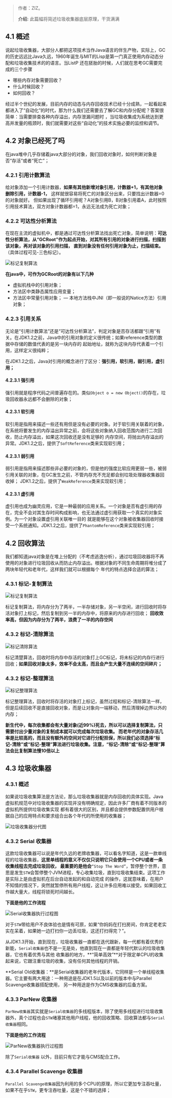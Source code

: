 


> 作者：ZlZ。
>
> **介绍:** 此篇幅将简述垃圾收集器底层原理，干货满满

## 4.1 概述
说起垃圾收集器，大部分人都把这项技术当作Java语言的伴生产物，实际上，GC的历史远远比Java久远，1960年诞生与MIT的Lisp是第一门真正使用内存动态分配和垃圾收集技术的的语言。当ListP
还在胚胎的时候，人们就在思考GC需要完成的三个步骤
- 哪些内存对象需要回收？
- 什么时候回收？
- 如何回收？

经过半个世纪的发展，目前内存的动态与内存回收技术已经十分成熟，一起看起来都进入了“自动化”的时代，那为什么我们还需要去了解GC和内存分配呢？答案很简单：当需要排查各种内存溢出，内存泄漏问题时
，当垃圾收集成为系统达到更高并发量的瓶颈时，我们就需要对这些“自动化”的技术实施必要的监控和调节。

## 4.2 对象已经死了吗
在java堆中几乎存储着java大部分的对象，我们回收对象时，如何判断对象是否“存活”或者“死亡”；

### 4.2.1 引用计数算法

给对象添加一个引用计数器，**如果有其他新增对象引用，计数器+1，有其他对象删除引用，计数器-1，** 这样就很容易将死亡的对象区分出来，只要找出计数器=0的对象就好。
但如果出现了循环引用呢？A对象引用B，B对象引用着A，此时按照引用技术算法，双方对象计数器都=1，永远无法成为死亡对象；

### 4.2.2 可达性分析算法

在现在主流的虚拟机中，都是通过可达性分析算法找出死亡对象，简单说明：**可达性分析算法，从“GCRoot”作为起点开始，对其所有引用的对象进行扫描，扫描到该对象，再对该对象的引用扫描，
直到对象没有任何引用对象为止，扫描结束。**（具体过程可见-三色标记）。

![标记复制算法](../resource/images/GC/可达性分析算法.jpg ':size=600x300')

**在java中，可作为GCRoot的对象有以下几种**
- 虚拟机栈中的引用对象；
- 方法区中类静态属性应用变量；
- 方法区中常量引用对象；
— 本地方法栈中JNI（即一般说的Natice方法）引用对象；

### 4.2.3 引用关系
无论是“引用计数算法”还是“可达性分析算法”，判定对象是否存活都跟“引用”有关。在JDK1.2之前，Java中的引用对象的定义很传统；如果reference类型的数据中存储的数值代表的是另一块内存的
起始地址，就称为这块内存代表着一个引用，这样定义很纯粹；

在JDK1.2之后，Java对引用的概念进行了区分：**强引用，软引用，弱引用，虚引用；**

#### 4.2.3.1 强引用
强引用就是程序代码之间普遍存在的。类似`Object o = new Object()`的存在，垃圾回收器永远都不会删除的对象；
#### 4.2.3.1 软引用
软引用是指用来描述一些还有用但是没有必要的对象。对于软引用关联着的对象，在系统将要发生的内存溢出异常之前，会将这些对象纳入回收范围内进行二次回收，防止内存溢出，如果这次回收还是没有足够的
内存空间，将抛出内存溢出的异常。JDK1.2之后，提供了`SoftReference`类来实现软引用；
#### 4.2.3.1 弱引用
弱引用是指用来描述那些非必要的对象的，但是他的强度比软应用更弱一些，被弱引用关联的对象，在GC发生之前，不管内存充不充足都会别垃圾处理器收集器回收掉；
JDK1.2之后，提供了`WeakReference`类来实现软引用；
#### 4.2.3.1 虚引用
虚引用也成为幽灵应用，它是一种最弱的应用关系。一个对象是否有虚引用的存在，完全不会对其生存时间构成影响，也无法通过虚引用获取一个真实的对象实例。为一个对象设置虚引用关联唯一目的
就是能够在这个对象被收集器回收时接受一个系统通知。JDK1.2之后，提供了`PhantomReference`类来实现软引用；


## 4.2 回收算法
我们都知道java对象是在堆上分配的（不考虑逃逸分析），通过垃圾回收器将不再使用的对象进行垃圾回收从而防止内存溢出。根据对象的不同生命周期将堆分成了两块年轻代和老年代，这样我们就可以根据每个
年代的特点选择合适的算法；
### 4.3.1 标记-复制算法
![标记复制算法](../resource/images/GC/标记复制算法.jpeg ':size=600x300')

标记复制算法，将内存分为了两半，一半存储对象，另一半空闲，进行回收时将存活对象打上标记，然后复制到另一半的内存中，将原来的内存进行回收；
**回收效率高，但因为内存分为了两半，浪费了一半的内存空间**

### 4.3.2 标记-清除算法
![标记清除算法](../resource/images/GC/标记清除算法.jpeg ':size=600x300')

标记清楚算法，回收时将内存中存活的对象打上GC标记，将未标记的内存行进行回收；**如果回收对象太多，效率不会太高，而且会产生大量不连续的空间碎片；**

### 4.3.2 标记-整理算法

![标记整理算法](../resource/images/GC/标记整理算法.jpeg ':size=600x300')

标记整理算法，回收时将存活的对象打上标记，虽然过程和标记-清除算法一样，但是后续回收不是直接回收对象，而是让对象向一端移动，然后清理掉边界以外的内存；

**新生代中，每次收集都会有大量对象(近99%)死去，所以可以选择复制算法，只需要付出少量对象的复制成本就可以完成每次垃圾收集。
而老年代的对象存活几率是比较高的，而且没有额外的空间对它进行分配担保，所以我们必须选择“标记-清除”或“标记-整理”算法进行垃圾收集。注意，“标记-清除”或“标记-整理”算法会比复制算法慢10倍以上**

## 4.3 垃圾收集器

### 4.3.1 概述

如果说垃圾收集算法是方法论，那么垃圾收集器就是内存回收的具体实现。Java虚拟机规范中对垃圾收集器的实现并没有明确规定，因此许多厂商有着不同版本的虚拟机所提供垃圾收集实现
都有着很大的区别，并且都会提供参数配置供用户根据自己的应用特点和要求组合出各个年代的所使用的收集器；


![垃圾收集器分代图](../resource/images/GC/垃圾收集器分代图.jpg ':size=50%')

### 4.3.2 Serial 收集器
这款垃圾收集器可以说是年代久远的老牌收集器，可以看名字知道，这是一款单线程的垃圾收集器，**这里单线程的意义不仅仅只说明它只会使用一个CPU或者一条收集线程去完成垃圾回收，
最重要的是他会**`“Stop The Word”`，暂停整个世界，意思是发生`STW`会暂停整个JVM进程，专心收集垃圾，直到垃圾收集结束。这项工作是实际上是由虚拟机在后台自动发起的和自动完成
的操作，这就意味着，在用户不知情的情况下，突然就暂停所有用户线程，这让许多应用难以接受。如果回收工作越大量大，线程将锁死时间越长。

**下面是他的工作流程**

![Serial收集器执行过程图](../resource/images/GC/Serial收集器执行过程图.jpg ':size=60%')

对于`STW`带给用户不良体验也是情有可原，如果“你妈妈在打扫房间，你肯定老老实实在呆着，如果她一边打扫你一边丢垃圾，这还打扫得完？”。

从JDK1.3开始，直到现在，垃圾收集器一直都在迭代跟新，每一代都有着优秀的新能，`Serial收集器`也不是一无是处，他直到现在一直都是年轻代默认的垃圾收集器，它也有着优秀与其他
收集器的地方，**“简单高效”**对于限定单CPU的收集起来说，它跟注重垃圾的收集，没有任何其他线程的开销。

**Serial Old收集器：**是Serial收集器的老年代版本，它同样是一个单线程收集器。它主要有两大用途：一种用途是在JDK1.5以及以前的版本中与Parallel Scavenge收集器搭配使用，
另一种用途是作为CMS收集器的后备方案。


### 4.3.3 ParNew 收集器
`ParNew收集器`其实就是`Serial收集器`的多线程版本，除了使用多线程进行垃圾收集器外，真个过程也会`STW`堵塞其他用户线程，他的回收策略、回收算法都与`Serial收集器`相同。

**下面是他的工作流程**

![ParNew收集器执行过程图](../resource/images/GC/ParNew收集器执行过程图.jpg ':size=60%')

除了`Serial收集器` 以外，目前只有它才能与CMS配合工作。

### 4.3.4 Parallel Scavenge 收集器


`Parallel Scavenge收集器`因为利用的多个CPU的原理，所以它更加专注吞吐量，如果不在乎`STW`，更专注吞吐量，这是个不错的选择；